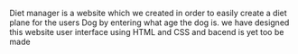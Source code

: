 Diet manager is a website which we created in order to easily create a diet plane for the users Dog by entering what age the dog is. we have designed this website user interface using HTML and CSS and bacend is yet too be made
